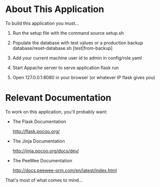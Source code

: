 # About This Application

To build this application you must...
1. Run the setup file with the command
	source setup.sh

2. Populate the database with test values or a production backup
	database/reset-database.sh [test|from-backup]

3. Add your current machine user id to admin in config/role.yaml 

4. Start Appache server to serve application
	flask run

5. Open 127.0.0.1:8080 in your browser (or whatever IP flask gives you)

# Relevant Documentation

To work on this application, you'll probably want:

* The Flask Documentation

  http://flask.pocoo.org/

* The Jinja Documentation

  http://jinja.pocoo.org/docs/dev/

* The PeeWee Documentation

  http://docs.peewee-orm.com/en/latest/index.html

That's most of what comes to mind...
